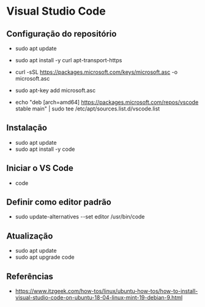 # Visual Studio Code
## Configuração do repositório
- sudo apt update
- sudo apt install -y curl apt-transport-https

- curl -sSL https://packages.microsoft.com/keys/microsoft.asc -o microsoft.asc
- sudo apt-key add microsoft.asc

- echo "deb [arch=amd64] https://packages.microsoft.com/repos/vscode stable main"  | sudo tee /etc/apt/sources.list.d/vscode.list

## Instalação
- sudo apt update
- sudo apt install -y code

## Iniciar o VS Code
- code

## Definir como editor padrão
- sudo update-alternatives --set editor /usr/bin/code

## Atualização
- sudo apt update
- sudo apt upgrade code

## Referências
- https://www.itzgeek.com/how-tos/linux/ubuntu-how-tos/how-to-install-visual-studio-code-on-ubuntu-18-04-linux-mint-19-debian-9.html
